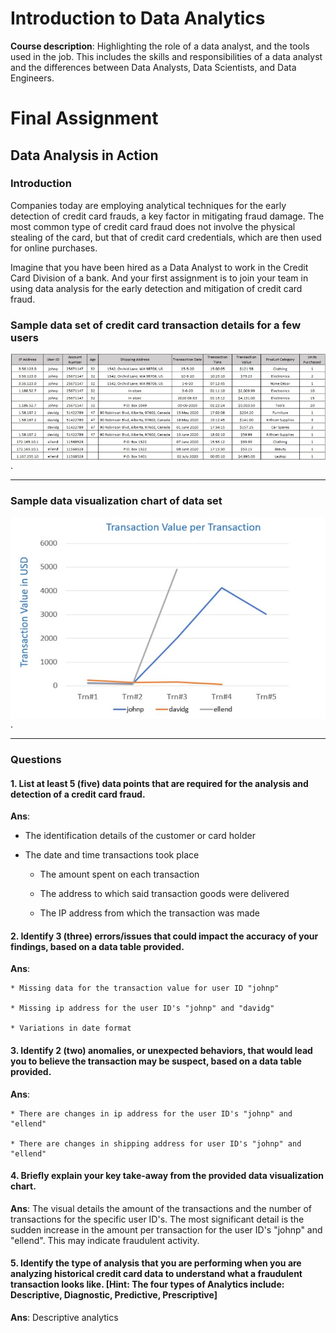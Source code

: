 # Introduction to Data Analytics

**Course description**: Highlighting the role of a data analyst, and the tools used in the job. This includes the skills and responsibilities of a data analyst and the differences between Data Analysts, Data Scientists, and Data Engineers.

# Final Assignment

## Data Analysis in Action

### Introduction

Companies today are employing analytical techniques for the early detection of credit card frauds, a key factor in mitigating fraud damage. The most common type of credit card fraud does not involve the physical stealing of the card, but that of credit card credentials, which are then used for online purchases.

Imagine that you have been hired as a Data Analyst to work in the Credit Card Division of a bank. And your first assignment is to join your team in using data analysis for the early detection and mitigation of credit card fraud.   

### Sample data set of credit card transaction details for a few users

<img src="images/week-5-assignment-dataset-sample.jpg" align="left" width="1100">.

---

### Sample data visualization chart of data set

<img src="images/week-5-assignment-dataset-visual.jpg" align="left" width="1100">.

---

### Questions

#### 1. List at least 5 (five) data points that are required for the analysis and detection of a credit card fraud. 

**Ans**: 

  * The identification details of the customer or card holder 

  * The date and time transactions took place

    * The amount spent on each transaction

    * The address to which said transaction goods were delivered

    * The IP address from which the transaction was made

#### 2. Identify 3 (three) errors/issues that could impact the accuracy of your findings, based on a data table provided. 

  **Ans**: 

    * Missing data for the transaction value for user ID "johnp"

    * Missing ip address for the user ID's "johnp" and "davidg"

    * Variations in date format

#### 3. Identify 2 (two) anomalies, or unexpected behaviors, that would lead you to believe the transaction may be suspect, based on a data table provided. 

  **Ans**: 

    * There are changes in ip address for the user ID's "johnp" and "ellend"

    * There are changes in shipping address for user ID's "johnp" and "ellend"

#### 4. Briefly explain your key take-away from the provided data visualization chart. 

  **Ans**: The visual details the amount of the transactions and the number of transactions for the specific user ID's. The most significant detail is the sudden increase in the amount per transaction for the user ID's "johnp" and "ellend". This may indicate fraudulent activity.

#### 5. Identify the type of analysis that you are performing when you are analyzing historical credit card data to understand what a fraudulent transaction looks like. [Hint: The four types of Analytics include: Descriptive, Diagnostic, Predictive, Prescriptive]  

  **Ans**: Descriptive analytics

